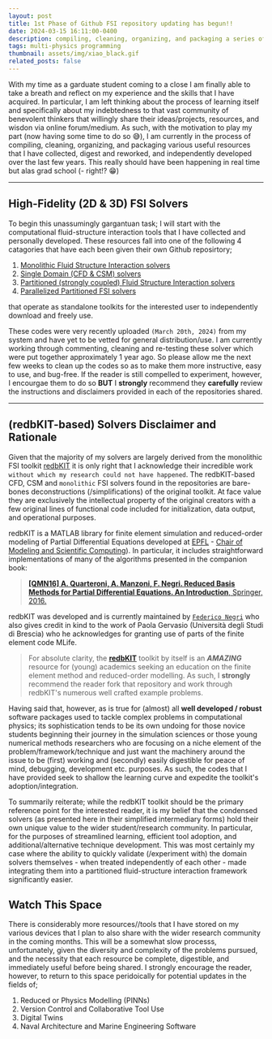 ```yaml
---
layout: post
title: 1st Phase of Github FSI repository updating has begun!! 
date: 2024-03-15 16:11:00-0400
description: compiling, cleaning, organizing, and packaging a series of useful tools thus far developed and collected
tags: multi-physics programming
thumbnail: assets/img/xiao_black.gif
related_posts: false
---
```


With my time as a garduate student coming to a close I am finally able to take a breath and reflect on my experience and the skills that I have acquired. In particular, I am left thinking about the process of learning itself and specifically about my indebtedness to that vast community of benevolent thinkers that willingly share their ideas/projects, resources, and wisdon via online forum/medium. As such, with the motivation to play my part (now having some time to do so :sweat_smile:), I am currently in the process of compiling, cleaning, organizing, and packaging various useful resources that I have collected, digest and reworked, and independently developed over the last few years. This really should have been happening in real time but alas grad school (- right!? :grin:)

---

## High-Fidelity (2D & 3D) FSI Solvers
To begin this unassumingly gargantuan task; I will start with the computational fluid-structure interaction tools that I have collected and personally developed. These resources fall into one of the following 4 catagories that have each been given their own Github reposirtory; 

  1. [Monolithic Fluid Structure Interaction solvers](https://github.com/JTGonzo/Monolithic_FSI)
  2. [Single Domain (CFD & CSM) solvers](https://github.com/JTGonzo/Single_Physics_Solvers)
  3. [Partitioned (strongly coupled) Fluid Structure Interaction solvers](https://github.com/JTGonzo/Partitioned_FSI)
  4. [Parallelized Partitioned FSI solvers](https://github.com/JTGonzo/Multi-Threaded_Partitioned_FSI)
  
that operate as standalone toolkits for the interested user to independently download and freely use. 

These codes were very recently uploaded `(March 20th, 2024)` from my system and have yet to be vetted for general distribution/use. I am currently working through commenting, cleaning and re-testing these solver which were put together approximately 1 year ago. So please allow me the next few weeks to clean up the codes so as to make them more instructive, easy to use, and bug-free. If the reader is still compelled to experiment, however, I encourgae them to do so **BUT** I **strongly** recommend they **carefully** review the instructions and disclaimers provided in each of the repositories shared. 

---

## (redbKIT-based) Solvers Disclaimer and Rationale
Given that the majority of my solvers are largely derived from the monolithic FSI toolkit [redbKIT](https://github.com/redbKIT/redbKIT) it is only right that I acknowledge their incredible work `without which my research could not have happened`. The redbKIT-based CFD, CSM and `monolithic` FSI solvers found in the repositories are bare-bones deconstructions (/simplifications) of the original toolkit. At face value they are exclusively the intellectual property of the original creators with a few original lines of functional code included for initialization, data output, and operational purposes. 

redbKIT is a MATLAB library for finite element simulation and reduced-order modeling of Partial Differential Equations developed at [EPFL](https://www.epfl.ch/) - [Chair of Modeling and Scientific Computing](http://cmcs.epfl.ch/)). In particular, it includes straightforward implementations of many of the algorithms presented in the companion book:

>[**[QMN16] A. Quarteroni, A. Manzoni, F. Negri. Reduced Basis Methods for Partial Differential Equations. An Introduction**, Springer, 2016.](https://link.springer.com/book/10.1007/978-3-319-15431-2#aboutBook)

redbKIT was developed and is currently maintained by [`Federico Negri`](https://www.linkedin.com/in/negrifederico/) who also gives credit in kind to the work of Paola Gervasio (Università degli Studi di Brescia) who he acknowledges for granting use of parts of the finite element code MLife.

> For absolute clarity, the [**redbKIT**](https://github.com/redbKIT/redbKIT) toolkit by itself is an ***AMAZING*** resource for (young) academics seeking an education on the finite element method and reduced-order modelling. As such, I **strongly** recommend the reader fork that repository and work through redbKIT's numerous well crafted example problems. 
> 

Having said that, however, as is true for (almost) all **well developed / robust** software packages used to tackle complex problems in computational physics; its sophistication tends to be its own undoing for those novice students beginning their journey in the simulation sciences or those young numerical methods researchers who are focusing on a niche element of the problem/framework/technique and just want the machinery around the issue to be (first) working and (secondly) easily digestible for peace of mind, debugging, development etc. purposes. As such, the codes that I have provided seek to shallow the learning curve and expedite the toolkit's adoption/integration. 

To summarily reiterate; while the redbKIT toolkit should be the primary reference point for the interested reader, it is my belief that the condensed solvers (as presented here in their simplified intermediary forms) hold their own unique value to the wider student/research community. In particular, for the purposes of streamlined learning, efficient tool adoption, and additional/alternative technique development. This was most certainly my case where the ability to quickly validate (/experiment with) the domain solvers themselves - when treated independently of each other - made integrating them into a partitioned fluid-structure interaction framework significantly easier.

## Watch This Space

There is considerably more resources//tools that I have stored on my various devices that I plan to also share with the wider research community in the coming months. This will be a somewhat slow processs, unfortunately, given the diversity and complexity of the problems pursued, and the necessity that each resource be complete, digestible, and immediately useful before being shared. I strongly encourage the reader, however, to return to this space peridoically for potential updates in the fields of; 

  1. Reduced or Physics Modelling (PINNs)
  2. Version Control and Collaborative Tool Use
  3. Digital Twins
  4. Naval Architecture and Marine Engineering Software